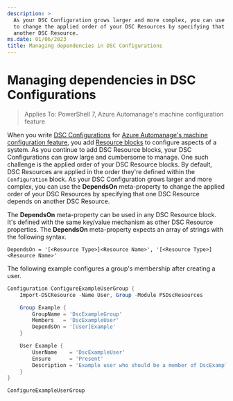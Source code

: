```yaml
---
description: >
  As your DSC Configuration grows larger and more complex, you can use the `DependsOn` meta-property
  to change the applied order of your DSC Resources by specifying that one DSC Resource depends on
  another DSC Resource.
ms.date: 01/06/2023
title: Managing dependencies in DSC Configurations
---
```


# Managing dependencies in DSC Configurations

> Applies To: PowerShell 7, Azure Automanage's machine configuration feature

When you write [DSC Configurations][1] for [Azure Automanage's machine configuration feature][2],
you add [Resource blocks][3] to configure aspects of a system. As you continue to add DSC Resource
blocks, your DSC Configurations can grow large and cumbersome to manage. One such challenge is the
applied order of your DSC Resource blocks. By default, DSC Resources are applied in the order
they're defined within the `Configuration` block. As your DSC Configuration grows larger and more
complex, you can use the **DependsOn** meta-property to change the applied order of your DSC
Resources by specifying that one DSC Resource depends on another DSC Resource.

The **DependsOn** meta-property can be used in any DSC Resource block. It's defined with the same
key/value mechanism as other DSC Resource properties. The **DependsOn** meta-property expects an
array of strings with the following syntax.

```text
DependsOn = '[<Resource Type>]<Resource Name>', '[<Resource Type>]<Resource Name>'
```

The following example configures a group's membership after creating a user.

```powershell
Configuration ConfigureExampleUserGroup {
    Import-DSCResource -Name User, Group -Module PSDscResources

    Group Example {
        GroupName = 'DscExampleGroup'
        Members   = 'DscExampleUser'
        DependsOn = '[User]Example'
    }

    User Example {
        UserName    = 'DscExampleUser'
        Ensure      = 'Present'
        Description = 'Example user who should be a member of DscExampleGroup.'
    }
}

ConfigureExampleUserGroup
```

<!-- Reference Links -->

[1]: ../../concepts/configurations.md
[2]: /azure/governance/machine-configuration/overview
[3]: ../../concepts/resources.md
